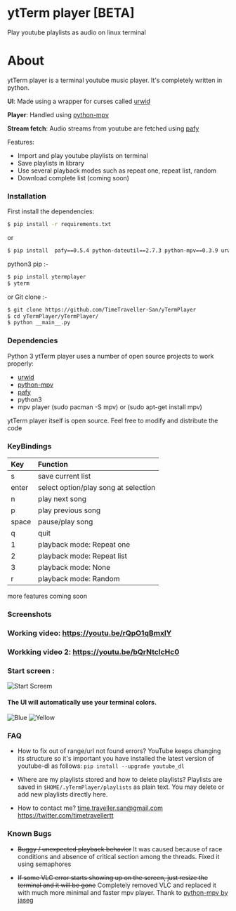 # ytTerm player [BETA]
Play youtube playlists as audio on linux terminal

# About
ytTerm player is a terminal youtube music player. It's completely written in python.

**UI**: Made using a wrapper for curses called [urwid][urwid]

**Player**: Handled using [python-mpv](https://github.com/jaseg/python-mpv)

**Stream fetch**: Audio streams from youtube are fetched using [pafy][pafy]

Features:
  - Import and play youtube playlists on terminal
  - Save playlists in library
  - Use several playback modes such as repeat one, repeat list, random
  - Download complete list (coming soon)



### Installation
First install the dependencies:
```sh
$ pip install -r requirements.txt
```
or

```sh
$ pip install  pafy==0.5.4 python-dateutil==2.7.3 python-mpv==0.3.9 urwid==2.0.1 virtualenv==15.1.0 youtube-dl==2018.8.4
```
python3 pip :-
```sh
$ pip install ytermplayer
$ yterm
```
or Git clone :-
```sh
$ git clone https://github.com/TimeTraveller-San/yTermPlayer
$ cd yTermPlayer/yTermPlayer/
$ python __main__.py
```
### Dependencies
Python 3
ytTerm player uses a number of open source projects to work properly:

* [urwid][urwid]
* [python-mpv](https://github.com/jaseg/python-mpv)
* [pafy][pafy]
* python3
* mpv player (sudo pacman -S mpv) or (sudo apt-get install mpv)


ytTerm player itself is open source. Feel free to modify and distribute the code

### KeyBindings

| Key       | Function  |
|:------------- |:-------------|
| s | save current list     |
| enter     | select option/play song at selection |
| n      | play next song     |  
| p | play previous song      |  
| space | pause/play song      |  
| q | quit      |  
| 1 | playback mode: Repeat one    |  
| 2 | playback mode: Repeat list      |  
| 3 | playback mode: None      |  
| r | playback mode: Random      |
more features coming soon




### Screenshots
### Working video:  https://youtu.be/rQpO1qBmxlY
### Workking video 2: https://youtu.be/bQrNtcIcHc0
### Start  screen :
![Start Screem](https://i.imgur.com/rvVUmDP.png)
#### The UI will automatically use your terminal colors.
![Blue](https://i.imgur.com/R8a0Zy5.png)
![Yellow](https://i.imgur.com/TrHKuQg.jpg)

   [urwid]: <https://github.com/urwid/urwid>
   [vlc]: <https://github.com/oaubert/python-vlc>
   [pafy]: <https://github.com/mps-youtube/pafy>

### FAQ
- How to fix out of range/url not found errors?
YouTube keeps changing its structure so it's important you have installed the latest version of youtube-dl as follows:
` pip install --upgrade youtube_dl `

- Where are my playlists stored and how to delete playlists?
Playlists are saved in `$HOME/.yTermPlayer/playlists` as plain text. You may delete or add new playlists directly here.

- How to contact me?
time.traveller.san@gmail.com
https://twitter.com/timetravellertt


### Known Bugs
- ~~Buggy / unexpected playback behavior~~
It was caused because of race conditions and absence of critical section among the threads. Fixed it using semaphores

- ~~If some VLC error starts showing up on the screen, just resize the terminal and it will be gone~~
Completely removed VLC and replaced it with much more minimal and faster mpv player. Thank to [python-mpv by jaseg](https://github.com/jaseg/python-mpv)
